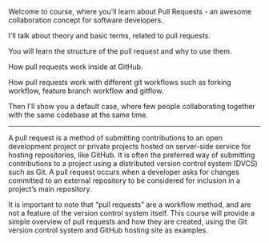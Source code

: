 Welcome to course, where you'll learn about Pull Requests - an awesome collaboration concept for software developers.

I'll talk about theory and basic terms, related to pull requests.

You will learn the structure of the pull request and why to use them.

How pull requests work inside at GitHub.

How pull requests work with different git workflows such as forking workflow, feature branch workflow and gitflow.

Then I'll show you a default case, where few people collaborating together with the same codebase at the same time.

------------

A pull request is a method of submitting contributions to an open development project or private projects hosted on server-side service for hosting repositories, like GitHub. It is often the preferred way of submitting contributions to a project using a distributed version control system (DVCS) such as Git. A pull request occurs when a developer asks for changes committed to an external repository to be considered for inclusion in a project’s main repository.

It is important to note that “pull requests” are a workflow method, and are not a feature of the version control system itself. This course will provide a simple overview of pull requests and how they are created, using the Git version control system and GitHub hosting site as examples.
